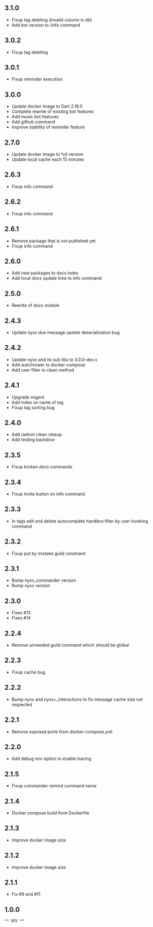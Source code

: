 ## 3.1.0

- Fixup tag deleting (invalid column in db)
- Add bot version to /info command 

## 3.0.2

- Fixup tag deleting

## 3.0.1

- Fixup reminder execution

## 3.0.0

- Update docker image to Dart 2.18.0
- Complete rewrite of existing bot features
- Add music bot features
- Add github command
- Improve stability of reminder feature

## 2.7.0

- Update docker image to full version
- Update local cache each 15 minutes

## 2.6.3

- Fixup info command

## 2.6.2

- Fixup info command

## 2.6.1

- Remove package that is not published yet
- Fixup info command

## 2.6.0

- Add new packages to docs index
- Add local docs update time to info command

## 2.5.0

- Rewrite of docs module

## 2.4.3

- Update nyxx due message update deserialization bug

## 2.4.2

- Update nyxx and its sub libs to 3.0.0-dev.x
- Add watchtower to docker-compose
- Add user filter to clean method

## 2.4.1

- Upgrade migent
- Add index on name of tag
- Fixup tag sorting bug

## 2.4.0

- Add /admin clean cleaup
- Add testing backdoor

## 2.3.5

- Fixup broken docs commands

## 2.3.4

- Fixup invite button on info command

## 2.3.3

- In tags edit and delete autocomplete handlers filter by user invoking command

## 2.3.2

- Fixup put by mistake guild constraint

## 2.3.1

- Bump nyxx_commander version
- Bump nyxx version

## 2.3.0

- Fixes #13
- Fixes #14

## 2.2.4

- Remove unneeded guild command which should be global

## 2.2.3

- Fixup cache bug

## 2.2.2

- Bump nyxx and nyxx+_interactions to fix message cache size not respected

## 2.2.1

- Remove exposed ports from docker-compose.yml

## 2.2.0

- Add debug env option to enable tracing

## 2.1.5

- Fixup commander remind command name

## 2.1.4

- Docker compose build from Dockerfile

## 2.1.3

- Improve docker image size

## 2.1.2

- Improve docker image size

## 2.1.1

- Fix #9 and #11

## 1.0.0
    ** DEV **
